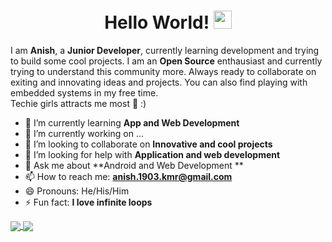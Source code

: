 <h1 align="center">Hello World! <img src="https://github.com/sciencepal/sciencepal/blob/master/assets/Hi.gif" width="29px"></h1>
<p>I am <b>Anish</b>, a <b>Junior Developer</b>, currently learning development and trying to build some cool projects. I am an <b>Open Source</b> enthausiast and currently trying
  to understand this community more. Always ready to collaborate on exiting and innovating ideas and projects. You can also find playing with embedded systems in my free time.</br>
Techie girls attracts me most 👩 :)</p>



- 🔭 I’m currently learning **App and Web Development**
- 🌱 I’m currently working on ...
- 👯 I’m looking to collaborate on **Innovative and cool projects**
- 🤔 I’m looking for help with **Application and web development**
- 💬 Ask me about **Android and Web Development **
- 📫 How to reach me: **anish.1903.kmr@gmail.com**
- 😄 Pronouns: He/His/Him
- ⚡ Fun fact: **I love infinite loops**


<a href="https://github.com/KmrAnish04">
  <img align="center" src="https://github-readme-stats.vercel.app/api/top-langs/?username=KmrAnish04&theme=light&hide_langs_below=2" />
</a>
<a href="https://github.com/KmrAnish04">
 <img align="center" src="https://github-readme-stats.vercel.app/api?username=KmrAnish04"/>
</a>
